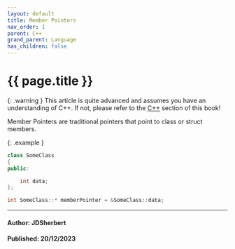 ```yaml
---
layout: default
title: Member Pointers
nav_order: 1
parent: C++
grand_parent: Language
has_children: false
---
```


{{ page.title }}
======================

{: .warning } 
This article is quite advanced and assumes you have an understanding of C++.
If not, please refer to the [C++](/docs/Language/C++/C++.html) section of this book!

Member Pointers are traditional pointers that point to class or struct members.

{: .example }
```cpp
class SomeClass 
{
public:

    int data;
};

int SomeClass::* memberPointer = &SomeClass::data;

```

---

#### Author: JDSherbert
#### Published: 20/12/2023